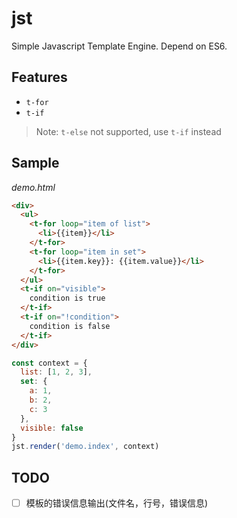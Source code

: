 # jst

Simple Javascript Template Engine. Depend on ES6.

## Features

- `t-for`
- `t-if`

> Note: `t-else` not supported, use `t-if` instead


## Sample

*demo.html*

```html
<div>
  <ul>
    <t-for loop="item of list">
      <li>{{item}}</li>
    </t-for>
    <t-for loop="item in set">
      <li>{{item.key}}: {{item.value}}</li>
    </t-for>
  </ul>
  <t-if on="visible">
    condition is true
  </t-if>
  <t-if on="!condition">
    condition is false
  </t-if>
</div>
```

```javascript
const context = {
  list: [1, 2, 3],
  set: {
    a: 1,
    b: 2,
    c: 3
  },
  visible: false
}
jst.render('demo.index', context)
```

## TODO

- [ ] 模板的错误信息输出(文件名，行号，错误信息)
